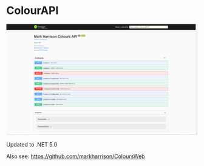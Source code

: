 # ColourAPI

![](docs/imgColourAPI1.png)

Updated to .NET 5.0

Also see: <https://github.com/markharrison/ColoursWeb>

